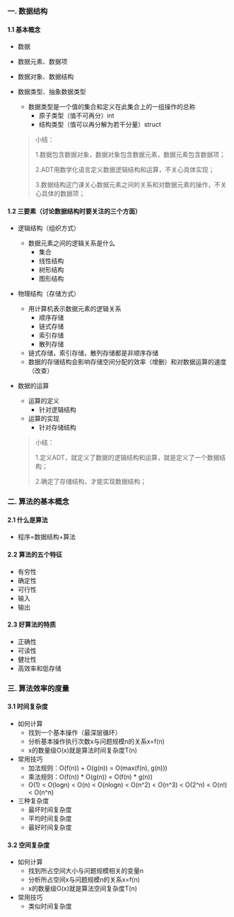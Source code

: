 ### 一. 数据结构

#### 	1.1 基本概念

- 数据

- 数据元素、数据项

- 数据对象、数据结构

- 数据类型、抽象数据类型

    - 数据类型是一个值的集合和定义在此集合上的一组操作的总称
        - 原子类型（值不可再分）int
        - 结构类型（值可以再分解为若干分量）struct
    
    > 小结：
    >
    > 1.数据包含数据对象，数据对象包含数据元素，数据元素包含数据项；
    >
    > 2.ADT用数学化语言定义数据逻辑结构和运算，不关心具体实现；
    >
    > 3.数据结构这门课关心数据元素之间的关系和对数据元素的操作，不关心具体的数据项；

#### 	1.2 三要素（讨论数据结构时要关注的三个方面）

- 逻辑结构（组织方式）

    - 数据元素之间的逻辑关系是什么
        - 集合
        - 线性结构
        - 树形结构
        - 图形结构

- 物理结构（存储方式）

    - 用计算机表示数据元素的逻辑关系
        - 顺序存储
        - 链式存储
        - 索引存储
        - 散列存储
    - 链式存储，索引存储，散列存储都是非顺序存储
    - 数据的存储结构会影响存储空间分配的效率（增删）和对数据运算的速度（改查）

- 数据的运算

    - 运算的定义
        - 针对逻辑结构
    - 运算的实现
        - 针对存储结构

    > 小结：
    >
    > 1.定义ADT，就定义了数据的逻辑结构和运算，就是定义了一个数据结构；
    >
    > 2.确定了存储结构，才能实现数据结构；

### 二. 算法的基本概念

#### 	2.1 什么是算法

- 程序=数据结构+算法	

#### 	2.2 算法的五个特征

- 有穷性
- 确定性
- 可行性
- 输入
- 输出

#### 	2.3 好算法的特质

- 正确性
- 可读性
- 健壮性
- 高效率和低存储

### 三. 算法效率的度量

#### 	3.1 时间复杂度

- 如何计算
    - 找到一个基本操作（最深层循环）
    - 分析基本操作执行次数x与问题规模n的关系x=f(n)
    - x的数量级O(x)就是算法时间复杂度T(n)
- 常用技巧
    - 加法规则：O(f(n)) + O(g(n)) = O(max(f(n), g(n)))
    - 乘法规则：O(f(n)) * O(g(n)) = O(f(n) * g(n))
    - O(1) < O(logn) < O(n) < O(nlogn) < O(n^2) < O(n^3) < O(2^n) < O(n!) < O(n^n)
- 三种复杂度
    - 最坏时间复杂度
    - 平均时间复杂度
    - 最好时间复杂度

#### 	3.2 空间复杂度

- 如何计算
    - 找到所占空间大小与问题规模相关的变量n
    - 分析所占空间x与问题规模n的关系x=f(n)
    - x的数量级O(x)就是算法空间复杂度T(n)
- 常用技巧
    - 类似时间复杂度